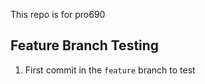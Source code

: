 This repo is for pro690

## Feature Branch Testing

1. First commit in the `feature` branch to test
